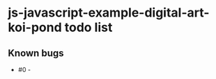 # js-javascript-example-digital-art-koi-pond todo list

## Known bugs
* #0 - 


<!-- Maintenance -->

<!-- Additional Features -->

<!-- MVP -->
